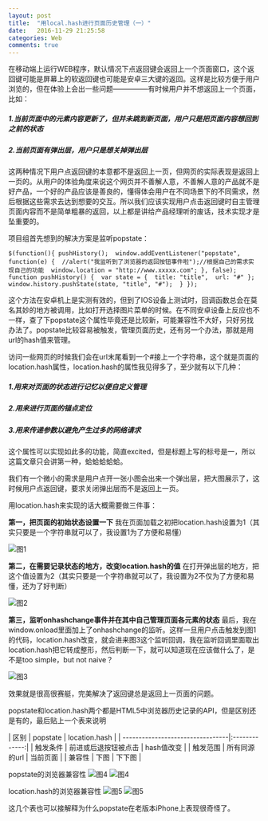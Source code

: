 ```yaml
---
layout: post
title:  "用local.hash进行页面历史管理（一）"
date:   2016-11-29 21:25:58
categories: Web
comments: true
---
```




​在移动端上运行WEB程序，默认情况下点返回键会返回上一个页面窗口，这个返回键可能是屏幕上的软返回键也可能是安卓三大键的返回。这样是比较方便于用户浏览的，但在体验上会出一些问题—————有时候用户并不想返回上一个页面，比如：

##### 1.当前页面中的元素内容更新了，但并未跳到新页面，用户只是把页面内容想回到之前的状态

##### 2.当前页面有弹出层，用户只是想关掉弹出层

这两种情况下用户点返回键的本意都不是返回上一页，但网页的实际表现是返回上一页的。从用户的体验角度来说这个网页并不善解人意，不善解人意的产品就不是好产品，一个好的产品应该是善良的，懂得体会用户在不同场景下的不同需求，然后根据这些需求去达到想要的交互。所以我们应该实现用户点击返回键时自主管理页面内容而不是简单粗暴的返回，以上都是讲给产品经理听的废话，技术实现才是坠重要的。

项目组首先想到的解决方案是监听popstate：

`$(function(){
		pushHistory(); 
	    window.addEventListener("popstate", function(e) { 
	      //alert("我监听到了浏览器的返回按钮事件啦");//根据自己的需求实现自己的功能 
	      window.location = "http://www.xxxxx.com";
	    }, false); 
	    function pushHistory() { 
			var state = { 
				title: "title", 
				url: "#"
			}; 
	      window.history.pushState(state, "title", "#"); 
	    }
    });`

这个方法在安卓机上是实测有效的，但到了IOS设备上测试时，回调函数总会在莫名其妙的地方被调用，比如打开选择图片菜单的时候。在不同安卓设备上反应也不一样，查了下popstate这个属性毕竟还是比较新，可能兼容性不大好，只好另找办法了。popstate比较容易被触发，管理页面历史，还有另一个办法，那就是用url的hash值来管理。

访问一些网页的时候我们会在url末尾看到一个#接上一个字符串，这个就是页面的location.hash属性，location.hash的属性我见得多了，至少就有以下几种：

##### 1.用来对页面的状态进行记忆以便自定义管理

##### 2.用来进行页面的锚点定位

##### 3.用来传递参数以避免产生过多的网络请求

这个属性可以实现如此多的功能，简直excited，但是标题上写的标号是一，所以这篇文章只会讲第一种，蛤蛤蛤蛤蛤。

我们有一个微小的需求是用户点开一张小图会出来一个弹出层，把大图展示了，这时候用户点返回键，要求关闭弹出层而不是返回上一页。

用location.hash来实现的话大概需要做三件事：

**第一，把页面的初始状态设置一下**
我在页面加载之初把location.hash设置为1（其实只要是一个字符串就可以了，我设置1为了方便和易懂）

![图1](http://obdvl7z18.bkt.clouddn.com/img/20161130/2016113001.jpg)

**第二，在需要记录状态的地方，改变location.hash的值**
在打开弹出层的地方，把这个值设置为2（其实只要是一个字符串就可以了，我设置为2不仅为了方便和易懂，还为了好判断）

![图2](http://obdvl7z18.bkt.clouddn.com/img/20161130/2016113002.jpg)

**第三，监听onhashchange事件并在其中自己管理页面各元素的状态**
最后，我在window.onload里面加上了onhashchange的监听。这样一旦用户点击触发到图1的代码，location.hash改变，就会进来图3这个监听回调，我在监听回调里面取出location.hash把它转成整形，然后判断一下，就可以知道现在应该做什么了，是不是too simple，but not naive？

![图3](http://obdvl7z18.bkt.clouddn.com/img/20161130/2016113003.jpg)

效果就是很高很赛艇，完美解决了返回键总是返回上一页面的问题。

popstate和location.hash两个都是HTML5中浏览器历史记录的API，但是区别还是有的，最后贴上一个表来说明

| 区别      |      popstate        | location.hash |
| ---------------------------------|:-------------:|
| 触发条件  | 前进或后退按钮被点击 |  hash值改变   |
| 触发范围  |    所有同源的url     |   当前页面    |
| 兼容性    |         下图         |    下下图     |

popstate的浏览器兼容性
![图4](http://obdvl7z18.bkt.clouddn.com/img/20161130/2016113004.jpg)
![图4](http://obdvl7z18.bkt.clouddn.com/img/20161130/2016113004-2.jpg)

location.hash的浏览器兼容性
![图5](http://obdvl7z18.bkt.clouddn.com/img/20161130/2016113005.jpg)
![图5](http://obdvl7z18.bkt.clouddn.com/img/20161130/2016113005-2.jpg)

这几个表也可以接解释为什么popstate在老版本iPhone上表现很奇怪了。
